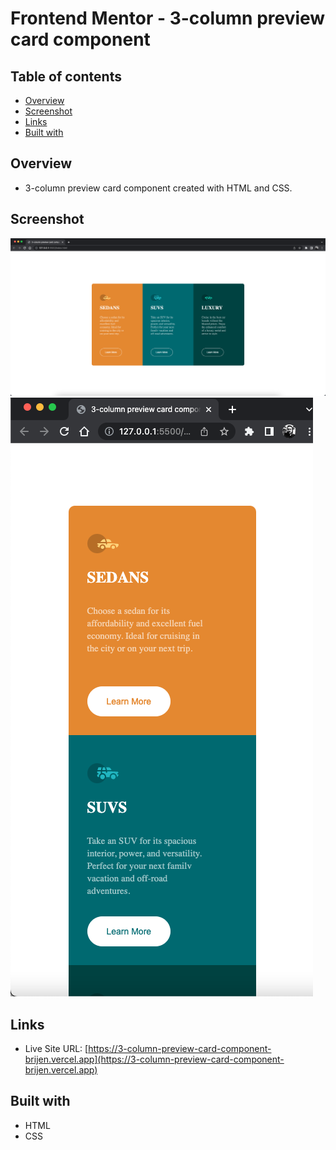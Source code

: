 # Frontend Mentor - 3-column preview card component

## Table of contents

- [Overview](#overview)
- [Screenshot](#screenshot)
- [Links](#links)
- [Built with](#Built-with)


## Overview
- 3-column preview card component created with HTML and CSS.

## Screenshot

![](./images/preview_1.png)
![](./images/preview_2.png)


## Links

- Live Site URL: [https://3-column-preview-card-component-brijen.vercel.app](https://3-column-preview-card-component-brijen.vercel.app)

## Built with

- HTML
- CSS